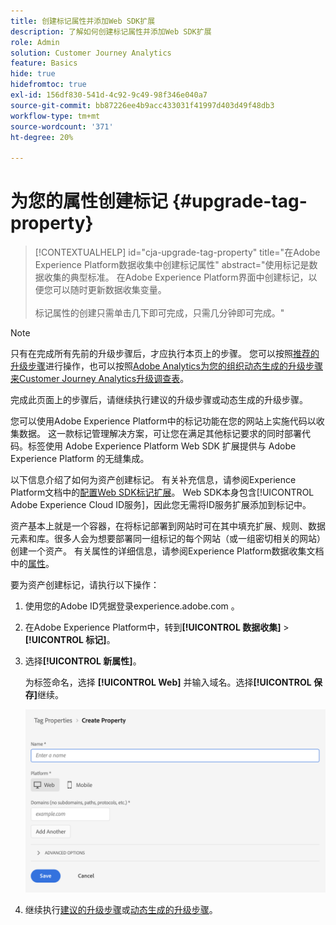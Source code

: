 ```yaml
---
title: 创建标记属性并添加Web SDK扩展
description: 了解如何创建标记属性并添加Web SDK扩展
role: Admin
solution: Customer Journey Analytics
feature: Basics
hide: true
hidefromtoc: true
exl-id: 156df830-541d-4c92-9c49-98f346e040a7
source-git-commit: bb87226ee4b9acc433031f41997d403d49f48db3
workflow-type: tm+mt
source-wordcount: '371'
ht-degree: 20%

---
```


# 为您的属性创建标记 {#upgrade-tag-property}

<!-- markdownlint-disable MD034 -->

>[!CONTEXTUALHELP]
>id="cja-upgrade-tag-property"
>title="在Adobe Experience Platform数据收集中创建标记属性"
>abstract="使用标记是数据收集的典型标准。 在Adobe Experience Platform界面中创建标记，以便您可以随时更新数据收集变量。<br><br>标记属性的创建只需单击几下即可完成，只需几分钟即可完成。"

<!-- markdownlint-enable MD034 -->

>[!NOTE]
> 
>只有在完成所有先前的升级步骤后，才应执行本页上的步骤。 您可以按照[推荐的升级步骤](/help/getting-started/cja-upgrade/cja-upgrade-recommendations.md#recommended-upgrade-steps-for-most-organizations)进行操作，也可以按照[Adobe Analytics为您的组织动态生成的升级步骤来Customer Journey Analytics升级调查表](https://gigazelle.github.io/cja-ttv/)。
>
>完成此页面上的步骤后，请继续执行建议的升级步骤或动态生成的升级步骤。

您可以使用Adobe Experience Platform中的标记功能在您的网站上实施代码以收集数据。 这一款标记管理解决方案，可让您在满足其他标记要求的同时部署代码。标签使用 Adobe Experience Platform Web SDK 扩展提供与 Adobe Experience Platform 的无缝集成。

以下信息介绍了如何为资产创建标记。 有关补充信息，请参阅Experience Platform文档中的[配置Web SDK标记扩展](https://experienceleague.adobe.com/en/docs/experience-platform/tags/extensions/client/web-sdk/web-sdk-extension-configuration)。 Web SDK本身包含[!UICONTROL Adobe Experience Cloud ID服务]，因此您无需将ID服务扩展添加到标记中。

资产基本上就是一个容器，在将标记部署到网站时可在其中填充扩展、规则、数据元素和库。很多人会为想要部署同一组标记的每个网站（或一组密切相关的网站）创建一个资产。 有关属性的详细信息，请参阅Experience Platform数据收集文档中的[属性](https://experienceleague.adobe.com/en/docs/experience-platform/tags/admin/companies-and-properties)。

要为资产创建标记，请执行以下操作：

1. 使用您的Adobe ID凭据登录experience.adobe.com 。

1. 在Adobe Experience Platform中，转到&#x200B;**[!UICONTROL 数据收集]** > **[!UICONTROL 标记]**。

1. 选择&#x200B;**[!UICONTROL 新属性]**。

   为标签命名，选择 **[!UICONTROL Web]** 并输入域名。选择&#x200B;**[!UICONTROL 保存]**&#x200B;继续。

   ![创建资产](assets/create-property.png)

1. 继续执行[建议的升级步骤](/help/getting-started/cja-upgrade/cja-upgrade-recommendations.md#recommended-upgrade-steps-for-most-organizations)或[动态生成的升级步骤](https://gigazelle.github.io/cja-ttv/)。
